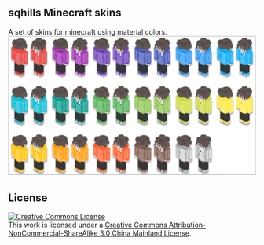 ## sqhills Minecraft skins
A set of skins for minecraft using material colors.
![](/images/preview.png)

## License
<a rel="license" href="http://creativecommons.org/licenses/by-nc-sa/3.0/cn/"><img alt="Creative Commons License" style="border-width:0" src="https://i.creativecommons.org/l/by-nc-sa/3.0/cn/88x31.png" /></a><br />This work is licensed under a <a rel="license" href="http://creativecommons.org/licenses/by-nc-sa/3.0/cn/">Creative Commons Attribution-NonCommercial-ShareAlike 3.0 China Mainland License</a>.